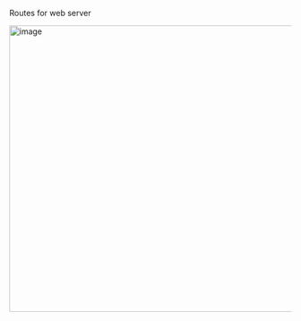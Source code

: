 Routes for web server

<img width="819" height="511" alt="image" src="https://github.com/user-attachments/assets/98ca69f0-d67f-4828-87c1-a46af813ef85" />

